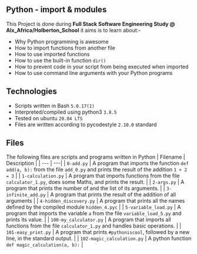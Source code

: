 Python - import & modules
 ------------------
This Project is done during **Full Stack Software Engineering Study @ Alx_Africa/Holberton_School** it aims is to learn about:-
- Why Python programming is awesome
- How to import functions from another file
- How to use imported functions
- How to use the built-in function `dir()`
- How to prevent code in your script from being executed when imported
- How to use command line arguments with your Python programs

Technologies
 ------------------------
- Scripts written in Bash `5.0.17(1)`
- Interpreted/compiled using python3 `3.8.5`
- Tested on ubuntu `20.04 LTS`
- Files are written according to pycodestyle `2.10.0` standard

Files
 ---------------------------
The following files are scripts and programs written in Python
| Filename | Description |
| --- | ---|
| `0-add.py` | A program that imports the function `def add(a, b):` from the file `add_0.py` and prints the result of the addition `1 + 2 = 3` |
| `1-calculation.py` | A program that imports functions from the file `calculator_1.py`, does some Maths, and prints the result. |
| `2-args.py` | A program that prints the number of and the list of its arguments. |
| `3-infinite_add.py` | A program that prints the result of the addition of all arguments |
| `4-hidden_discovery.py` | A program that prints all the names defined by the compiled module `hidden_4.pyc` |
| `5-variable_load.py` | A program that imports the variable `a` from the file `variable_load_5.py` and prints its value. |
| `100-my_calculator.py` | A program that imports all functions from the file `calculator_1.py` and handles basic operations. |
| `101-easy_print.py` | A program that prints `#pythoniscool`, followed by a new line, in the standard output. |
| `102-magic_calculation.py` | A python function `def magic_calculation(a, b):` |  
